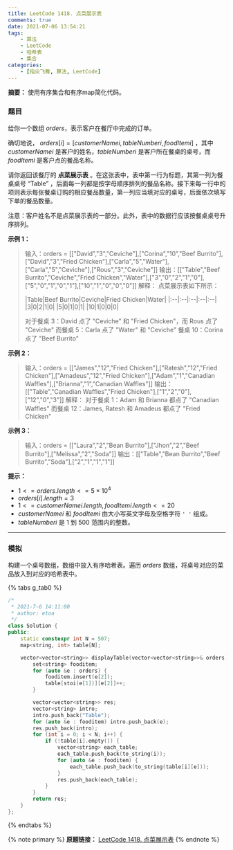 ```yaml
---
title: LeetCode 1418. 点菜展示表
comments: true
date: 2021-07-06 13:54:21
tags:
    - 算法
    - LeetCode
    - 哈希表
    - 集合
categories:
    - [指尖飞舞, 算法, LeetCode]
---
```

__摘要：__
使用有序集合和有序map简化代码。
<!-- more -->

### 题目

给你一个数组 $orders$，表示客户在餐厅中完成的订单。

确切地说， $orders[i]=[customerNamei,tableNumberi,foodItemi]$ ，其中 $customerNamei$ 是客户的姓名，$tableNumberi$ 是客户所在餐桌的桌号，而 $foodItemi$ 是客户点的餐品名称。

请你返回该餐厅的 __点菜展示表__ 。在这张表中，表中第一行为标题，其第一列为餐桌桌号 “Table” ，后面每一列都是按字母顺序排列的餐品名称。接下来每一行中的项则表示每张餐桌订购的相应餐品数量，第一列应当填对应的桌号，后面依次填写下单的餐品数量。

注意：客户姓名不是点菜展示表的一部分。此外，表中的数据行应该按餐桌桌号升序排列。

__示例 1：__

> 输入：orders = [["David","3","Ceviche"],["Corina","10","Beef Burrito"],["David","3","Fried Chicken"],["Carla","5","Water"],["Carla","5","Ceviche"],["Rous","3","Ceviche"]]
输出：[["Table","Beef Burrito","Ceviche","Fried Chicken","Water"],["3","0","2","1","0"],["5","0","1","0","1"],["10","1","0","0","0"]] 
解释：
点菜展示表如下所示：
>
>|Table|Beef Burrito|Ceviche|Fried Chicken|Water|
|:--|:--|:--|:--|:--|
|3|0|2|1|0|
|5|0|1|0|1|
|10|1|0|0|0|
>
>对于餐桌 3：David 点了 "Ceviche" 和 "Fried Chicken"，而 Rous 点了 "Ceviche"
而餐桌 5：Carla 点了 "Water" 和 "Ceviche"
餐桌 10：Corina 点了 "Beef Burrito" 

__示例 2：__

> 输入：orders = [["James","12","Fried Chicken"],["Ratesh","12","Fried Chicken"],["Amadeus","12","Fried Chicken"],["Adam","1","Canadian Waffles"],["Brianna","1","Canadian Waffles"]]
输出：[["Table","Canadian Waffles","Fried Chicken"],["1","2","0"],["12","0","3"]] 
解释：
对于餐桌 1：Adam 和 Brianna 都点了 "Canadian Waffles"
而餐桌 12：James, Ratesh 和 Amadeus 都点了 "Fried Chicken"

__示例 3：__

> 输入：orders = [["Laura","2","Bean Burrito"],["Jhon","2","Beef Burrito"],["Melissa","2","Soda"]]
输出：[["Table","Bean Burrito","Beef Burrito","Soda"],["2","1","1","1"]]

__提示：__

+ $1 <= orders.length <= 5 \times 10^4$
+ $orders[i].length = 3$
+ $1 <= customerNamei.length, foodItemi.length <= 20$
+ $customerNamei$ 和 $foodItemi$ 由大小写英文字母及空格字符 `' '` 组成。
+ $tableNumberi$ 是 $1$ 到 $500$ 范围内的整数。

___

### 模拟

构建一个桌号数组，数组中放入有序哈希表。遍历 $orders$ 数组，将桌号对应的菜品放入到对应的哈希表中。

{% tabs g_tab0 %}
<!-- tab C++ -->
```c++
/*
 * 2021-7-6 14:11:00
 * author: etoa
 */
class Solution {
public:
    static constexpr int N = 507;
    map<string, int> table[N];

    vector<vector<string>> displayTable(vector<vector<string>>& orders) {
        set<string> fooditem;
        for (auto &e : orders) {
            fooditem.insert(e[2]);
            table[stoi(e[1])][e[2]]++;
        }

        vector<vector<string>> res;
        vector<string> intro;
        intro.push_back("Table");
        for (auto &e : fooditem) intro.push_back(e);
        res.push_back(intro);
        for (int i = 0; i < N; i++) {
            if (!table[i].empty()) {
                vector<string> each_table;
                each_table.push_back(to_string(i));
                for (auto &e : fooditem) {
                    each_table.push_back(to_string(table[i][e]));
                }
                res.push_back(each_table);
            }
        }
        return res;
    }
};
```
<!-- endtab -->
{% endtabs %}


{% note primary %}
__原题链接：__ [LeetCode 1418. 点菜展示表](https://leetcode-cn.com/problems/display-table-of-food-orders-in-a-restaurant/)
{% endnote %}
